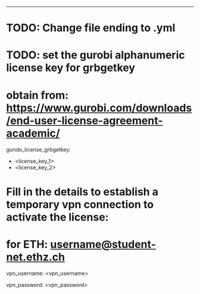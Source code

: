 ---

# TODO: Change file ending to .yml

# TODO: set the gurobi alphanumeric license key for grbgetkey

# obtain from: https://www.gurobi.com/downloads/end-user-license-agreement-academic/

gurobi_license_grbgetkey:

- <license_key_1>
- <license_key_2>

# Fill in the details to establish a temporary vpn connection to activate the license:
# for ETH: username@student-net.ethz.ch
vpn_username: <vpn_username>

vpn_password: <vpn_password>
